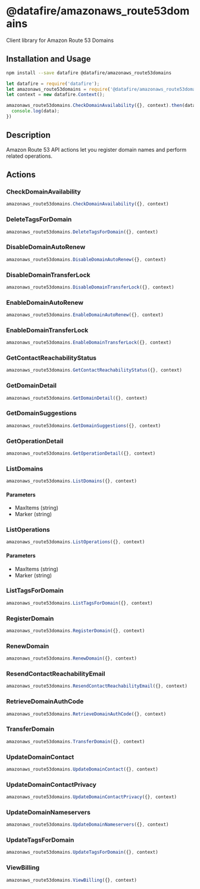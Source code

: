 # @datafire/amazonaws_route53domains

Client library for Amazon Route 53 Domains

## Installation and Usage
```bash
npm install --save datafire @datafire/amazonaws_route53domains
```

```js
let datafire = require('datafire');
let amazonaws_route53domains = require('@datafire/amazonaws_route53domains').actions;
let context = new datafire.Context();

amazonaws_route53domains.CheckDomainAvailability({}, context).then(data => {
  console.log(data);
})
```

## Description
Amazon Route 53 API actions let you register domain names and perform related operations.

## Actions
### CheckDomainAvailability



```js
amazonaws_route53domains.CheckDomainAvailability({}, context)
```


### DeleteTagsForDomain



```js
amazonaws_route53domains.DeleteTagsForDomain({}, context)
```


### DisableDomainAutoRenew



```js
amazonaws_route53domains.DisableDomainAutoRenew({}, context)
```


### DisableDomainTransferLock



```js
amazonaws_route53domains.DisableDomainTransferLock({}, context)
```


### EnableDomainAutoRenew



```js
amazonaws_route53domains.EnableDomainAutoRenew({}, context)
```


### EnableDomainTransferLock



```js
amazonaws_route53domains.EnableDomainTransferLock({}, context)
```


### GetContactReachabilityStatus



```js
amazonaws_route53domains.GetContactReachabilityStatus({}, context)
```


### GetDomainDetail



```js
amazonaws_route53domains.GetDomainDetail({}, context)
```


### GetDomainSuggestions



```js
amazonaws_route53domains.GetDomainSuggestions({}, context)
```


### GetOperationDetail



```js
amazonaws_route53domains.GetOperationDetail({}, context)
```


### ListDomains



```js
amazonaws_route53domains.ListDomains({}, context)
```

#### Parameters
* MaxItems (string)
* Marker (string)

### ListOperations



```js
amazonaws_route53domains.ListOperations({}, context)
```

#### Parameters
* MaxItems (string)
* Marker (string)

### ListTagsForDomain



```js
amazonaws_route53domains.ListTagsForDomain({}, context)
```


### RegisterDomain



```js
amazonaws_route53domains.RegisterDomain({}, context)
```


### RenewDomain



```js
amazonaws_route53domains.RenewDomain({}, context)
```


### ResendContactReachabilityEmail



```js
amazonaws_route53domains.ResendContactReachabilityEmail({}, context)
```


### RetrieveDomainAuthCode



```js
amazonaws_route53domains.RetrieveDomainAuthCode({}, context)
```


### TransferDomain



```js
amazonaws_route53domains.TransferDomain({}, context)
```


### UpdateDomainContact



```js
amazonaws_route53domains.UpdateDomainContact({}, context)
```


### UpdateDomainContactPrivacy



```js
amazonaws_route53domains.UpdateDomainContactPrivacy({}, context)
```


### UpdateDomainNameservers



```js
amazonaws_route53domains.UpdateDomainNameservers({}, context)
```


### UpdateTagsForDomain



```js
amazonaws_route53domains.UpdateTagsForDomain({}, context)
```


### ViewBilling



```js
amazonaws_route53domains.ViewBilling({}, context)
```


